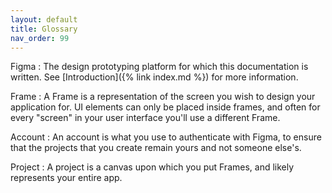 ```yaml
---
layout: default
title: Glossary
nav_order: 99
---
```


Figma
: The design prototyping platform for which this documentation is written. 
  See [Introduction]({% link index.md %}) for more information.

Frame
: A Frame is a representation of the screen you wish to design your application for. 
  UI elements can only be placed inside frames, and often for every "screen" in your user interface you'll use a different Frame.

Account
: An account is what you use to authenticate with Figma, 
  to ensure that the projects that you create remain yours and not someone else's.
  
Project
: A project is a canvas upon which you put Frames, and likely represents your entire app.
